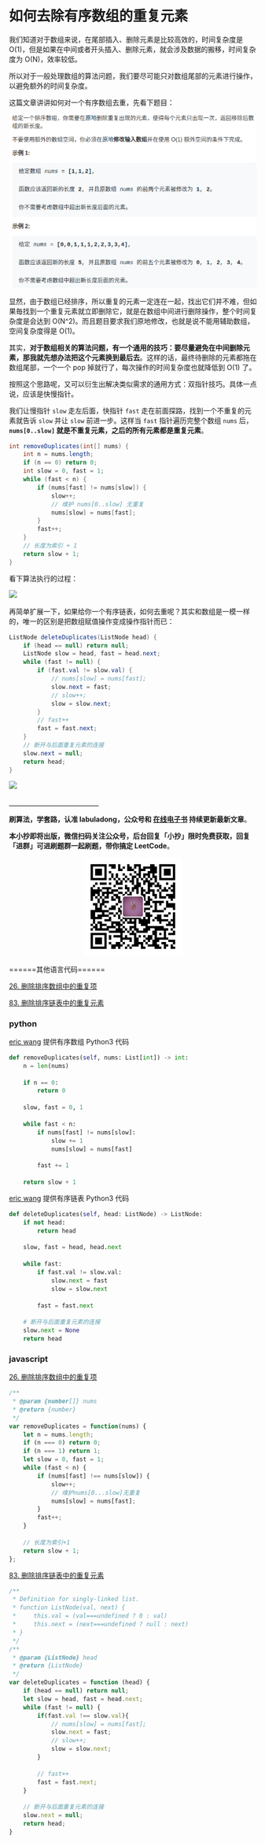 # 如何去除有序数组的重复元素

我们知道对于数组来说，在尾部插入、删除元素是比较高效的，时间复杂度是 O(1)，但是如果在中间或者开头插入、删除元素，就会涉及数据的搬移，时间复杂度为 O(N)，效率较低。

所以对于一般处理数组的算法问题，我们要尽可能只对数组尾部的元素进行操作，以避免额外的时间复杂度。

这篇文章讲讲如何对一个有序数组去重，先看下题目：

![](../pictures/%E6%9C%89%E5%BA%8F%E6%95%B0%E7%BB%84%E5%8E%BB%E9%87%8D/title.png)

显然，由于数组已经排序，所以重复的元素一定连在一起，找出它们并不难，但如果毎找到一个重复元素就立即删除它，就是在数组中间进行删除操作，整个时间复杂度是会达到 O(N^2)。而且题目要求我们原地修改，也就是说不能用辅助数组，空间复杂度得是 O(1)。

其实，**对于数组相关的算法问题，有一个通用的技巧：要尽量避免在中间删除元素，那我就先想办法把这个元素换到最后去**。这样的话，最终待删除的元素都拖在数组尾部，一个一个 pop 掉就行了，每次操作的时间复杂度也就降低到 O(1) 了。

按照这个思路呢，又可以衍生出解决类似需求的通用方式：双指针技巧。具体一点说，应该是快慢指针。

我们让慢指针 `slow` 走左后面，快指针 `fast` 走在前面探路，找到一个不重复的元素就告诉 `slow` 并让 `slow` 前进一步。这样当 `fast` 指针遍历完整个数组 `nums` 后，**`nums[0..slow]` 就是不重复元素，之后的所有元素都是重复元素**。

```java
int removeDuplicates(int[] nums) {
    int n = nums.length;
    if (n == 0) return 0;
    int slow = 0, fast = 1;
    while (fast < n) {
        if (nums[fast] != nums[slow]) {
            slow++;
            // 维护 nums[0..slow] 无重复
            nums[slow] = nums[fast];
        }
        fast++;
    }
    // 长度为索引 + 1
    return slow + 1;
}
```

看下算法执行的过程：

![](../pictures/%E6%9C%89%E5%BA%8F%E6%95%B0%E7%BB%84%E5%8E%BB%E9%87%8D/1.gif)

再简单扩展一下，如果给你一个有序链表，如何去重呢？其实和数组是一模一样的，唯一的区别是把数组赋值操作变成操作指针而已：

```java
ListNode deleteDuplicates(ListNode head) {
    if (head == null) return null;
    ListNode slow = head, fast = head.next;
    while (fast != null) {
        if (fast.val != slow.val) {
            // nums[slow] = nums[fast];
            slow.next = fast;
            // slow++;
            slow = slow.next;
        }
        // fast++
        fast = fast.next;
    }
    // 断开与后面重复元素的连接
    slow.next = null;
    return head;
}
```

![](../pictures/%E6%9C%89%E5%BA%8F%E6%95%B0%E7%BB%84%E5%8E%BB%E9%87%8D/2.gif)


**＿＿＿＿＿＿＿＿＿＿＿＿＿**

**刷算法，学套路，认准 labuladong，公众号和 [在线电子书](https://labuladong.gitee.io/algo/) 持续更新最新文章**。

**本小抄即将出版，微信扫码关注公众号，后台回复「小抄」限时免费获取，回复「进群」可进刷题群一起刷题，带你搞定 LeetCode**。

<p align='center'>
<img src="../pictures/qrcode.jpg" width=200 >
</p>

======其他语言代码======

[26. 删除排序数组中的重复项](https://leetcode-cn.com/problems/remove-duplicates-from-sorted-array/)

[83. 删除排序链表中的重复元素](https://leetcode-cn.com/problems/remove-duplicates-from-sorted-list/)

### python

[eric wang](https://www.github.com/eric496) 提供有序数组 Python3 代码 

```python
def removeDuplicates(self, nums: List[int]) -> int:
    n = len(nums)
    
    if n == 0:
        return 0
    
    slow, fast = 0, 1
    
    while fast < n:
        if nums[fast] != nums[slow]:
            slow += 1
            nums[slow] = nums[fast]
            
        fast += 1
        
    return slow + 1
```

[eric wang](https://www.github.com/eric496) 提供有序链表 Python3 代码 

```python
def deleteDuplicates(self, head: ListNode) -> ListNode:
    if not head:
        return head
    
    slow, fast = head, head.next
    
    while fast:
        if fast.val != slow.val:
            slow.next = fast
            slow = slow.next
            
        fast = fast.next

    # 断开与后面重复元素的连接   
    slow.next = None
    return head
```



### javascript

[26. 删除排序数组中的重复项](https://leetcode-cn.com/problems/remove-duplicates-from-sorted-array/)

```js
/**
 * @param {number[]} nums
 * @return {number}
 */
var removeDuplicates = function(nums) {
    let n = nums.length;
    if (n === 0) return 0;
    if (n === 1) return 1;
    let slow = 0, fast = 1;
    while (fast < n) {
        if (nums[fast] !== nums[slow]) {
            slow++;
            // 维护nums[0...slow]无重复
            nums[slow] = nums[fast];
        }
        fast++;
    }

    // 长度为索引+1
    return slow + 1;
};
```

[83. 删除排序链表中的重复元素](https://leetcode-cn.com/problems/remove-duplicates-from-sorted-list/)

```js
/**
 * Definition for singly-linked list.
 * function ListNode(val, next) {
 *     this.val = (val===undefined ? 0 : val)
 *     this.next = (next===undefined ? null : next)
 * }
 */
/**
 * @param {ListNode} head
 * @return {ListNode}
 */
var deleteDuplicates = function (head) {
    if (head == null) return null;
    let slow = head, fast = head.next;
    while (fast != null) {
        if(fast.val !== slow.val){
            // nums[slow] = nums[fast];
            slow.next = fast;
            // slow++;
            slow = slow.next;
        }
        
        // fast++
        fast = fast.next;
    }
    
    // 断开与后面重复元素的连接
    slow.next = null;
    return head;
}
```

